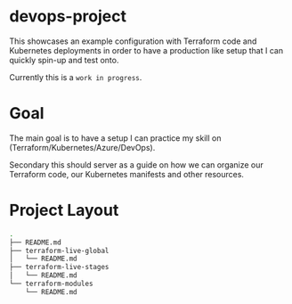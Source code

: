 # devops-project

This showcases an example configuration with Terraform code and Kubernetes deployments in order to have a production like setup that I can quickly spin-up and test onto.

Currently this is a `work in progress`.

# Goal

The main goal is to have a setup I can practice my skill on (Terraform/Kubernetes/Azure/DevOps).

Secondary this should server as a guide on how we can organize our Terraform code, our Kubernetes manifests and other resources.

# Project Layout

```bash
.
├── README.md
├── terraform-live-global
│   └── README.md
├── terraform-live-stages
│   └── README.md
└── terraform-modules
    └── README.md
```

